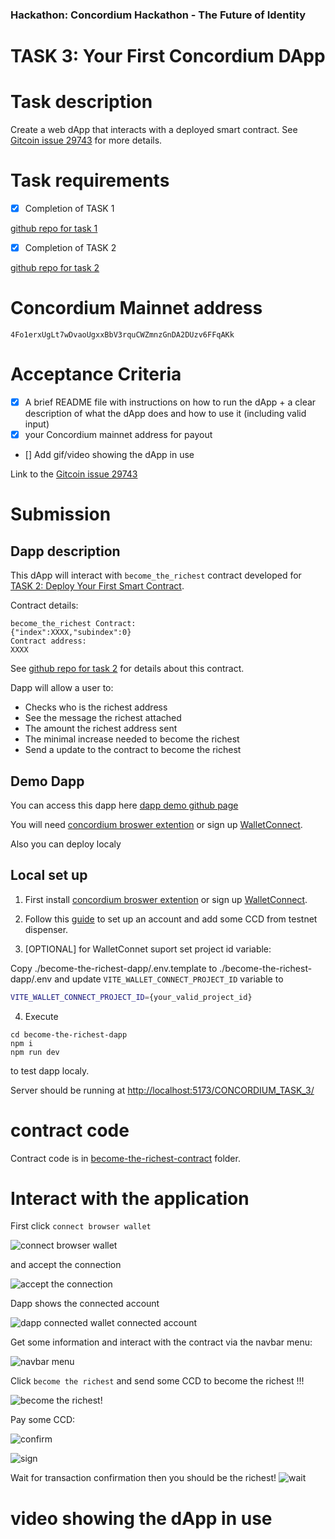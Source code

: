 ### Hackathon: Concordium Hackathon - The Future of Identity
# TASK 3: Your First Concordium DApp

# Task description

Create a web dApp that interacts with a deployed smart contract.
See [Gitcoin issue 29743](https://gitcoin.co/issue/29743)
for more details.

# Task requirements
- [x] Completion of TASK 1

[github repo for task 1](https://github.com/nabetse00/CONCORDIUM_TASK_1)

- [x] Completion of TASK 2

[github repo for task 2](https://github.com/nabetse00/CONCORDIUM_TASK_2)

# Concordium Mainnet address

`4Fo1erxUgLt7wDvaoUgxxBbV3rquCWZmnzGnDA2DUzv6FFqAKk`

# Acceptance Criteria
- [x] A brief README file with instructions on how to run the dApp + a clear description of what the dApp does and how to use it (including valid input)
- [x] your Concordium mainnet address for payout
- [] Add gif/video showing the dApp in use

Link to the [Gitcoin issue 29743](https://gitcoin.co/issue/29743)

# Submission

## Dapp description

This dApp will interact with `become_the_richest` contract developed for
[TASK 2: Deploy Your First Smart Contract](https://gitcoin.co/issue/29742).

Contract details: 
```
become_the_richest Contract:
{"index":XXXX,"subindex":0}
Contract address:
XXXX
```

See [github repo for task 2](https://github.com/nabetse00/CONCORDIUM_TASK_2)
for details about this contract.

Dapp will allow a user to:
- Checks who is the richest address 
- See the message the richest attached
- The amount the richest address sent
- The minimal increase needed to become the richest
- Send a update to the contract to become the richest

## Demo Dapp

You can access this dapp here [dapp demo github page](https://nabetse00.github.io/CONCORDIUM_TASK_3/)

You will need [concordium broswer extention](https://chrome.google.com/webstore/detail/concordium-wallet/mnnkpffndmickbiakofclnpoiajlegmg) or sign up [WalletConnect](https://walletconnect.com/).

Also you can deploy localy

## Local set up 

1. First install [concordium broswer extention](https://chrome.google.com/webstore/detail/concordium-wallet/mnnkpffndmickbiakofclnpoiajlegmg) or sign up [WalletConnect](https://walletconnect.com/).

2. Follow this [guide](https://developer.concordium.software/en/mainnet/net/guides/create-account.html#) to set up an account and add some CCD from 
testnet dispenser.

3. [OPTIONAL] for WalletConnet suport set project id variable:

Copy ./become-the-richest-dapp/.env.template to ./become-the-richest-dapp/.env and update `VITE_WALLET_CONNECT_PROJECT_ID`
variable to  
```bash
VITE_WALLET_CONNECT_PROJECT_ID={your_valid_project_id}
```
4. Execute 

```console
cd become-the-richest-dapp
npm i 
npm run dev 
```

to test dapp localy.

Server should be running at [http://localhost:5173/CONCORDIUM_TASK_3/](http://localhost:5173/CONCORDIUM_TASK_3/)
# contract code 
Contract code is in [become-the-richest-contract](./become-the-richest-contract/) folder.

# Interact with the application

First click `connect browser wallet` 

![connect browser wallet](./media/screen1.png)

and accept the connection

![accept the connection](./media/screen2.png)

Dapp shows the connected account

![dapp connected wallet connected account](./media/screen3.png)

Get some information and interact with the contract via the navbar menu:

![navbar menu](./media/screen4.png)

Click `become the richest` and send some CCD to become the richest !!!

![become the richest!](./media/screen5.png)

Pay some CCD:


![confirm](./media/screen6.png)

![sign](./media/screen7.png)

Wait for transaction confirmation then you should be the richest!
![wait](./media/screen8.png)



# video showing the dApp in use







